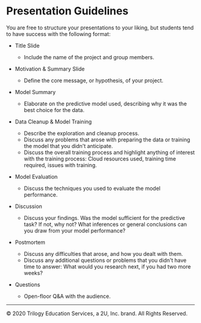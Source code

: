 # Presentation Guidelines

You are free to structure your presentations to your liking, but students tend to have success with the following format:

* Title Slide

  * Include the name of the project and group members.

* Motivation & Summary Slide

  * Define the core message, or hypothesis, of your project.

* Model Summary

  * Elaborate on the predictive model used, describing why it was the best choice for the data.

* Data Cleanup & Model Training

  * Describe the exploration and cleanup process.
  * Discuss any problems that arose with preparing the data or training the model that you didn't anticipate.
  * Discuss the overall training process and highlight anything of interest with the training process: Cloud resources used, training time required, issues with training.

* Model Evaluation

  * Discuss the techniques you used to evaluate the model performance.

* Discussion

  * Discuss your findings. Was the model sufficient for the predictive task? If not, why not? What inferences or general conclusions can you draw from your model performance?

* Postmortem

  * Discuss any difficulties that arose, and how you dealt with them.
  * Discuss any additional questions or problems that you didn't have time to answer: What would you research next, if you had two more weeks?

* Questions

  * Open-floor Q&A with the audience.

- - -

© 2020 Trilogy Education Services, a 2U, Inc. brand. All Rights Reserved.

